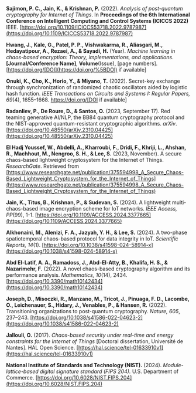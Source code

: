 **Sajimon, P. C., Jain, K., & Krishnan, P.** (2022). _Analysis of post-quantum cryptography for Internet of Things_. In **Proceedings of the 6th International Conference on Intelligent Computing and Control Systems (ICICCS 2022)** IEEE. [https://doi.org/10.1109/ICICCS53718.2022.9787987](https://doi.org/10.1109/ICICCS53718.2022.9787987)


**Hwang, J., Kale, G., Patel, P. P., Vishwakarma, R., Aliasgari, M., Hedayatipour, A., Rezaei, A., & Sayadi, H.** (Year). _Machine learning in chaos-based encryption: Theory, implementations, and applications_. **[Journal/Conference Name]**, **Volume**(Issue), [page numbers]. [https://doi.org/[DOI](https://doi.org/%5BDOI) if available]
  
  
**Onuki, K., Cho, K., Horio, Y., & Miyano, T.** (2022). Secret-key exchange through synchronization of randomized chaotic oscillators aided by logistic hash function. _IEEE Transactions on Circuits and Systems I: Regular Papers, 69_(4), 1655–1668. https://doi.org/[DOI if available]
  

**Radanliev, P., De Roure, D., & Santos, O.** (2023, September 17). Red teaming generative AI/NLP, the BB84 quantum cryptography protocol and the NIST-approved quantum-resistant cryptographic algorithms. _arXiv_. [https://doi.org/10.48550/arXiv.2310.04425](https://doi.org/10.48550/arXiv.2310.04425)


**El Hadj Youssef, W., Abdelli, A., Kharroubi, F., Dridi, F., Khriji, L., Ahshan, R., Machhout, M., Nengroo, S. H., & Lee, S.** (2023, November). A secure chaos-based lightweight cryptosystem for the Internet of Things. _ResearchGate_. Retrieved from [https://www.researchgate.net/publication/375594998_A_Secure_Chaos-Based_Lightweight_Cryptosystem_for_the_Internet_of_Things](https://www.researchgate.net/publication/375594998_A_Secure_Chaos-Based_Lightweight_Cryptosystem_for_the_Internet_of_Things)

  
**Jain, K., Titus, B., Krishnan, P., & Sudevan, S.** (2024). A lightweight multi-chaos-based image encryption scheme for IoT networks. _IEEE Access, PP_(99), 1-1. [https://doi.org/10.1109/ACCESS.2024.3377665](https://doi.org/10.1109/ACCESS.2024.3377665)

  
**Alkhonaini, M., Alenizi, F. A., Jazyah, Y. H., & Lee, S.** (2024). A two-phase spatiotemporal chaos-based protocol for data integrity in IoT. _Scientific Reports, 14_(1). [https://doi.org/10.1038/s41598-024-58914-x](https://doi.org/10.1038/s41598-024-58914-x)

  
**Abd El-Latif, A. A., Ramadoss, J., Abd-El-Atty, B., Khalifa, H. S., & Nazarimehr, F.** (2022). A novel chaos-based cryptography algorithm and its performance analysis. _Mathematics, 10_(14), 2434. [https://doi.org/10.3390/math10142434](https://doi.org/10.3390/math10142434)

  
**Joseph, D., Misoczki, R., Manzano, M., Tricot, J., Pinuaga, F. D., Lacombe, O., Leichenauer, S., Hidary, J., Venables, P., & Hansen, R.** (2022). Transitioning organizations to post-quantum cryptography. _Nature, 605_, 237–243. [https://doi.org/10.1038/s41586-022-04623-2](https://doi.org/10.1038/s41586-022-04623-2)

**Jallouli, O.** (2017). _Chaos-based security under real-time and energy constraints for the Internet of Things_ [Doctoral dissertation, Université de Nantes]. HAL Open Science. [https://hal.science/tel-01633910v1](https://hal.science/tel-01633910v1)

  
**National Institute of Standards and Technology (NIST).** (2024). _Module-lattice-based digital signature standard (FIPS 204)._ U.S. Department of Commerce. [https://doi.org/10.6028/NIST.FIPS.204](https://doi.org/10.6028/NIST.FIPS.204)


